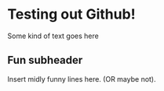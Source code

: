 # Testing out Github!
Some kind of text goes here

## Fun subheader
Insert midly funny lines here. (OR maybe not).
